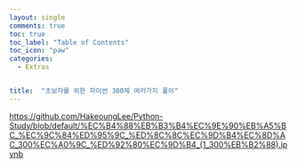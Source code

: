 ```yaml
---
layout: single
comments: true
toc: true
toc_label: "Table of Contents"
toc_icon: "paw"
categories:
  - Extras


title:  "초보자를 위한 파이썬 300제 여러가지 풀이"
---
```


https://github.com/HakeoungLee/Python-Study/blob/default/%EC%B4%88%EB%B3%B4%EC%9E%90%EB%A5%BC_%EC%9C%84%ED%95%9C_%ED%8C%8C%EC%9D%B4%EC%8D%AC_300%EC%A0%9C_%ED%92%80%EC%9D%B4_(1_300%EB%B2%88).ipynb
